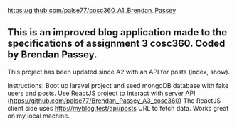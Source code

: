 https://github.com/palse77/cosc360_A1_Brendan_Passey

This is an improved blog application made to the specifications of assignment 3 cosc360.
Coded by Brendan Passey.
--------------------------------------------------------------------------------------

This project has been updated since A2 with an API for posts (index, show).

Instructions:
Boot up laravel project and seed mongoDB database with fake users and posts. 
Use ReactJS project to interact with server API (https://github.com/palse77/Brendan_Passey_A3_cosc360)
The ReactJS client side uses http://myblog.test/api/posts URL to fetch data. Works great on my local machine. 
